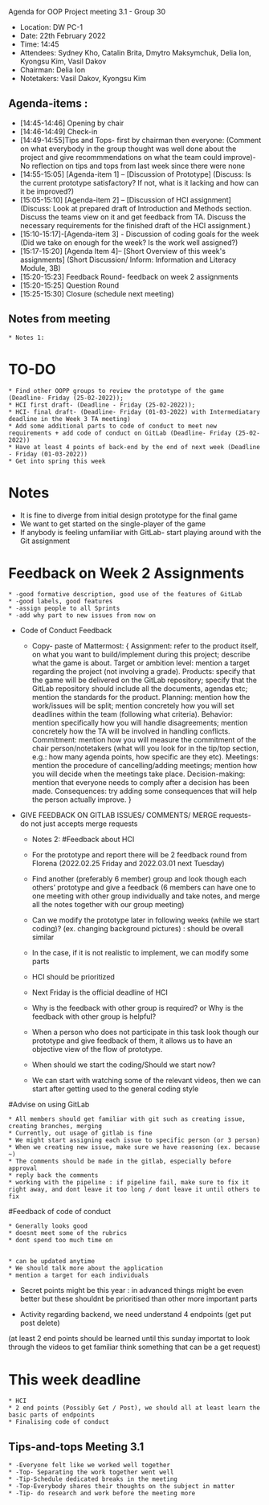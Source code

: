  Agenda for OOP Project meeting 3.1 - Group 30


* Location: DW PC-1
* Date: 22th February 2022
* Time: 14:45
* Attendees: Sydney Kho, Catalin Brita, Dmytro Maksymchuk, Delia Ion, Kyongsu Kim,
Vasil Dakov
* Chairman: Delia Ion
* Notetakers: Vasil Dakov, Kyongsu Kim


## Agenda-items :
* [14:45-14:46] Opening by chair
* [14:46-14:49] Check-in
* [14:49-14:55]Tips and Tops- first by chairman then everyone:
(Comment on what everybody in the group thought was well done about the project and give recommmendations on what the team could improve)- No reflection on tips and tops from last week
since there were none
* [14:55-15:05] [Agenda-item 1] – [Discussion of Prototype]
(Discuss: Is the current prototype satisfactory? If not, what is it lacking and how can it be improved?)
* [15:05-15:10] [Agenda-item 2] – [Discussion of HCI assignment]
(Discuss: Look at prepared draft of Introduction and Methods section. Discuss the teams view on it and get feedback from TA. Discuss the necessary requirements 
for the finished draft of the HCI assignment.)
* [15:10-15:17]-[Agenda-item 3] - Discussion of coding goals for the week
(Did we take on enough for the week? Is the work well assigned?)
* [15:17-15:20] [Agenda Item 4]– [Short Overview of this week's assignments]
(Short Discussion/ Inform: Information and Literacy Module, 3B)
* [15:20-15:23] Feedback Round- feedback on week 2 assignments
* [15:20-15:25] Question Round
* [15:25-15:30] Closure (schedule next meeting)

## Notes from meeting

    * Notes 1:
  
# TO-DO
    * Find other OOPP groups to review the prototype of the game (Deadline- Friday (25-02-2022));
    * HCI first draft- (Deadline - Friday (25-02-2022));
    * HCI- final draft- (Deadline- Friday (01-03-2022) with Intermediatary deadline in the Week 3 TA meeting)
    * Add some additional parts to code of conduct to meet new requirements + add code of conduct on GitLab (Deadline- Friday (25-02-2022))
    * Have at least 4 points of back-end by the end of next week (Deadline - Friday (01-03-2022))
    * Get into spring this week

# Notes
   * It is fine to diverge from initial design prototype for the final game
   * We want to get started on the single-player of the game
   * If anybody is feeling unfamiliar with GitLab- start playing around with the Git assignment

# Feedback on Week 2 Assignments 
    * -good formative description, good use of the features of GitLab
    * -good labels, good features
    * -assign people to all Sprints
    * -add why part to new issues from now on
* Code of Conduct Feedback
    * Copy- paste of Mattermost: 
       { Assignment: refer to the product itself, on what you want to build/implement during this project; describe what the game is about.
    Target or ambition level: mention a target regarding the project (not involving a grade).
    Products: specify that the game will be delivered on the GitLab repository; specify that the GitLab repository should include all the documents, agendas etc; mention the standards for the product.
    Planning: mention how the work/issues will be split; mention concretely how you will set deadlines within the team (following what criteria).
    Behavior: mention specifically how you will handle disagreements; mention concretely how the TA will be involved in handling conflicts.
    Commitment: mention how you will measure the commitment of the chair person/notetakers (what will you look for in the tip/top section, e.g.: how many agenda points, how specific are they etc).
    Meetings: mention the procedure of cancelling/adding meetings; mention how you will decide when the meetings take place.
    Decision-making: mention that everyone needs to comply after a decision has been made.
    Consequences: try adding some consequences that will help the person actually improve.
       }
* GIVE FEEDBACK ON GITLAB ISSUES/ COMMENTS/ MERGE requests- do not just accepts merge requests 

    * Notes 2:
#Feedback about HCI

    * For the prototype and report there will be 2 feedback round from Florena (2022.02.25 Friday and 2022.03.01 next Tuesday)
    * Find another (preferably 6 member) group and look though each others’ prototype and give a feedback (6 members can have one to one meeting with other group individually and take notes, and merge all the notes together with our group meeting)
    * Can we modify the prototype later in following weeks (while we start coding)? (ex. changing background pictures) : should be overall similar
    * In the case, if it is not realistic to implement, we can modify some parts
    * HCI should be prioritized
    * Next Friday is the official deadline of HCI
    * Why is the feedback with other group is required? or Why is the feedback with other group is helpful?
    *   When a person who does not participate in this task look though our prototype and give feedback of them, it allows us to have an objective view of the flow of prototype.

    * When should we start the coding/Should we start now?

    * We can start with watching some of the relevant videos, then we can start after getting used to the general coding style

#Advise on using GitLab

    * All members should get familiar with git such as creating issue, creating branches, merging
    * Currently, out usage of gitlab is fine
    * We might start assigning each issue to specific person (or 3 person)
    * When we creating new issue, make sure we have reasoning (ex. because ~)
    * The comments should be made in the gitlab, especially before approval
    * reply back the comments
    * working with the pipeline : if pipeline fail, make sure to fix it right away, and dont leave it too long / dont leave it until others to fix

#Feedback of code of conduct

    * Generally looks good
    * doesnt meet some of the rubrics
    * dont spend too much time on


    * can be updated anytime
    * We should talk more about the application
    * mention a target for each individuals

* Secret points might be this year : in advanced things might be even better
but these shouldnt be prioritised than other more important parts



* Activity regarding backend, we need understand 4 endpoints (get put post delete)

(at least 2 end points should be learned until this sunday
importat to look through the videos to get familiar
think something that can be a get request)


# This week deadline

    * HCI
    * 2 end points (Possibly Get / Post), we should all at least learn the basic parts of endpoints
    * Finalising code of conduct
        


## Tips-and-tops Meeting 3.1

    * -Everyone felt like we worked well together
    * -Top- Separating the work together went well
    * -Tip-Schedule dedicated breaks in the meeting
    * -Top-Everybody shares their thoughts on the subject in matter
    * -Tip- do research and work before the meeting more
